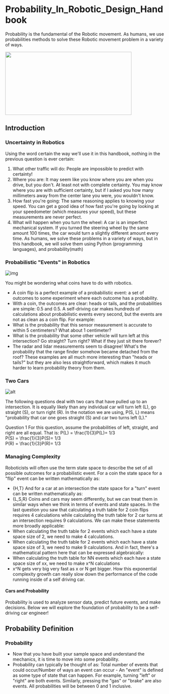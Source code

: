 # Probability_In_Robotic_Design_Handbook
Probability is the fundamental of the Robotic movement. As humans, we use probabilities methods to solve these Robotic movement problem in a variety of ways. 

<img src="https://github.com/jackyhuynh/Probability_In_Robotic_Design/blob/main/images/risk-danger-dial-low.jpg" width="400" height="200">

## Introduction

### Uncertainty in Robotics
Using the word certain the way we'll use it in this handbook, nothing in the previous question is ever certain:

1. What other traffic will do: People are impossible to predict with certainty!
2. Where you are: It may seem like you know where you are when you drive, but you don't. At least not with complete certainty. You may know where you are with sufficient certainty, but if I asked you how many millimeters away from the center lane you were, you wouldn't know.
3. How fast you're going: The same reasoning applies to knowing your speed. You can get a good idea of how fast you're going by looking at your speedometer (which measures your speed), but these measurements are never perfect.
4. What will happen when you turn the wheel: A car is an imperfect mechanical system. If you turned the steering wheel by the same amount 100 times, the car would turn a slightly different amount every time.
As humans, we solve these problems in a variety of ways, but in this handbook, we will solve them using Python (programming languages), and probability(math)

### Probabilistic "Events" in Robotics

![img](https://github.com/jackyhuynh/Probability_In_Robotic_Design/blob/main/images/heads-or-tails.jpeg)

You might be wondering what coins have to do with robotics.
- A coin flip is a perfect example of a probabilistic event: a set of outcomes to some experiment where each outcome has a probability.
- With a coin, the outcomes are clear: heads or tails, and the probabilities are simple: 0.5 and 0.5.
A self-driving car makes hundreds of calculations about probabilistic events every second, but the events are not as clean as a coin flip. For example:
- What is the probability that this sensor measurement is accurate to within 5 centimeters? What about 1 centimeter?
- What is the probability that some other vehicle will turn left at this intersection? Go straight? Turn right? What if they just sit there forever?
- The radar and lidar measurements seem to disagree! What's the probability that the range finder somehow became detached from the roof?
These examples are all much more interesting than "heads or tails?" but they are also less straightforward, which makes it much harder to learn probability theory from them.

### Two Cars

![alt](https://github.com/jackyhuynh/Probability_In_Robotic_Design/blob/main/images/intersections.jpg)

The following questions deal with two cars that have pulled up to an intersection. It is equally likely than any individual car will turn left (L), go straight (S), or turn right (R).
In the notation we are using, P(S, L) means "probability that car one goes straight (S) and car two turns left (L)."

Question 1
For this question, assume the probabilities of left, straight, and right are all equal. That is:
P(L) = \frac{1}{3}P(L)= 1/3	 
P(S) = \frac{1}{3}P(S)= 1/3	 
P(R) = \frac{1}{3}P(R)= 1/3

### Managing Complexity
Roboticists will often use the term state space to describe the set of all possible outcomes for a probabilistic event.
For a coin the state space for a "flip" event can be written mathematically as:
- {H,T}
And for a car at an intersection the state space for a "turn" event can be written mathematically as:
- {L,S,R}
Coins and cars may seem differently, but we can treat them in similar ways when we think in terms of events and state spaces.
In the last question you saw that calculating a truth table for 2 coin flips requires 4 calculations while calculating the truth table for 2 car turns at an intersection requires 9 calculations.
We can make these statements more broadly applicable:
- When calculating the truth table for 2 events which each have a state space size of 2, we need to make 4 calculations.
- When calculating the truth table for 2 events which each have a state space size of 3, we need to make 9 calculations.
And in fact, there's a mathematical pattern here that can be expressed algebraically:
- When calculating the truth table for NN events which each have a state space size of xx, we need to make x^N calculations
- x^N gets very big very fast as x or N get bigger.
How this exponential complexity growth can really slow down the performance of the code running inside of a self driving car.

#### Cars and Probability
Probability is used to analyze sensor data, predict future events, and make decisions. Below we will explore the foundation of probability to be a self-driving car engineer!

## Probability Definition

### Probability
- Now that you have built your sample space and understand the mechanics, it is time to move into some probability.
- Probability can typically be thought of as: Total number of events that could occur/Number of ways an event can occur
​- An "event" is defined as some type of state that can happen. For example, turning "left" or "right" are both events. Similarly, pressing the "gas" or "brake" are also events. All probabilities will be between 0 and 1 inclusive.


​	